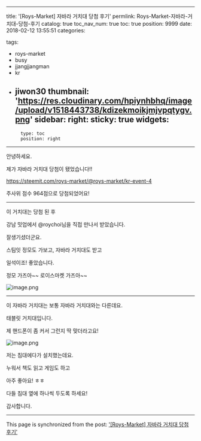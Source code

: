 
---
title: '[Roys-Market] 자바라 거치대 당첨 후기'
permlink: Roys-Market-자바라-거치대-당첨-후기
catalog: true
toc_nav_num: true
toc: true
position: 9999
date: 2018-02-12 13:55:51
categories:

tags:
- roys-market
- busy
- jjangjjangman
- kr
- jiwon30
thumbnail: 'https://res.cloudinary.com/hpiynhbhq/image/upload/v1518443738/kdizekmoikjmjvpqtygv.png'
sidebar:
    right:
        sticky: true
widgets:
    -
        type: toc
        position: right
---


안녕하세요.

제가 자바라 거치대 당첨이 됐었습니다!!

https://steemit.com/roys-market/@roys-market/kr-event-4

주사위 점수 964점으로 당첨되었어요!

-----

이 거치대는 당첨 된 후 

강남 밋업에서 @roychoi님을 직접 만나서 받았습니다.

잘생기셨더군요.

스팀잇 정모도 가보고, 자바라 거치대도 받고

일석이조! 좋았습니다.

정모 가즈아~~ 로이스마켓 가즈아~~

![image.png](https://res.cloudinary.com/hpiynhbhq/image/upload/v1518443738/kdizekmoikjmjvpqtygv.png)


-----

이 자바라 거치대는 보통 자바라 거치대와는 다른데요.

태블릿 거치대입니다.

제 핸드폰이 좀 커서 그런지 딱 맞더라고요!

![image.png](https://res.cloudinary.com/hpiynhbhq/image/upload/v1518443095/mpgk2375e3iux1jagxvm.png)

저는 침대에다가 설치했는데요.

누워서 책도 읽고 게임도 하고

아주 좋아요! ㅎㅎ

다들 침대 옆에 하나씩 두도록 하세요!

감사합니다.


- - -

This page is synchronized from the post: ['[Roys-Market] 자바라 거치대 당첨 후기'](https://steempeak.com/@jacobyu/roys-market)
